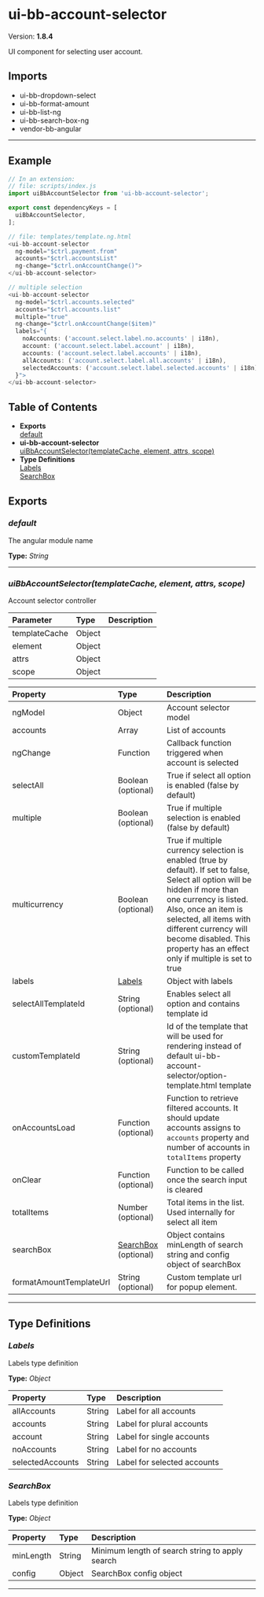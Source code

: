 # ui-bb-account-selector


Version: **1.8.4**

UI component for selecting user account.

## Imports

* ui-bb-dropdown-select
* ui-bb-format-amount
* ui-bb-list-ng
* ui-bb-search-box-ng
* vendor-bb-angular

---

## Example

```javascript
// In an extension:
// file: scripts/index.js
import uiBbAccountSelector from 'ui-bb-account-selector';

export const dependencyKeys = [
  uiBbAccountSelector,
];

// file: templates/template.ng.html
<ui-bb-account-selector
  ng-model="$ctrl.payment.from"
  accounts="$ctrl.accountsList"
  ng-change="$ctrl.onAccountChange()">
</ui-bb-account-selector>

// multiple selection
<ui-bb-account-selector
  ng-model="$ctrl.accounts.selected"
  accounts="$ctrl.accounts.list"
  multiple="true"
  ng-change="$ctrl.onAccountChange($item)"
  labels="{
    noAccounts: ('account.select.label.no.accounts' | i18n),
    account: ('account.select.label.account' | i18n),
    accounts: ('account.select.label.accounts' | i18n),
    allAccounts: ('account.select.label.all.accounts' | i18n),
    selectedAccounts: ('account.select.label.selected.accounts' | i18n),
  }">
</ui-bb-account-selector>
```

## Table of Contents
- **Exports**<br/>    <a href="#default">default</a><br/>
- **ui-bb-account-selector**<br/>    <a href="#ui-bb-account-selectoruiBbAccountSelector">uiBbAccountSelector(templateCache, element, attrs, scope)</a><br/>
- **Type Definitions**<br/>    <a href="#Labels">Labels</a><br/>    <a href="#SearchBox">SearchBox</a><br/>

## Exports

### <a name="default"></a>*default*

The angular module name

**Type:** *String*


---

### <a name="ui-bb-account-selectoruiBbAccountSelector"></a>*uiBbAccountSelector(templateCache, element, attrs, scope)*

Account selector controller

| Parameter | Type | Description |
| :-- | :-- | :-- |
| templateCache | Object |  |
| element | Object |  |
| attrs | Object |  |
| scope | Object |  |

| Property | Type | Description |
| :-- | :-- | :-- |
| ngModel | Object | Account selector model |
| accounts | Array | List of accounts |
| ngChange | Function | Callback function triggered when account is selected |
| selectAll | Boolean (optional) | True if select all option is enabled (false by default) |
| multiple | Boolean (optional) | True if multiple selection is enabled (false by default) |
| multicurrency | Boolean (optional) | True if multiple currency selection is enabled (true by default). If set to false, Select all option will be hidden if more than one currency is listed. Also, once an item is selected, all items with different currency will become disabled. This property has an effect only if multiple is set to true |
| labels | [Labels](#Labels) | Object with labels |
| selectAllTemplateId | String (optional) | Enables select all option and contains template id |
| customTemplateId | String (optional) | Id of the template that will be used for rendering instead of default ui-bb-account-selector/option-template.html template |
| onAccountsLoad | Function (optional) | Function to retrieve filtered accounts. It should update accounts assigns to `accounts` property and number of accounts in `totalItems` property |
| onClear | Function (optional) | Function to be called once the search input is cleared |
| totalItems | Number (optional) | Total items in the list. Used internally for select all item |
| searchBox | [SearchBox](#SearchBox) (optional) | Object contains minLength of search string and config object of searchBox |
| formatAmountTemplateUrl | String (optional) | Custom template url for popup element. |

---

## Type Definitions


### <a name="Labels"></a>*Labels*

Labels type definition

**Type:** *Object*


| Property | Type | Description |
| :-- | :-- | :-- |
| allAccounts | String | Label for all accounts |
| accounts | String | Label for plural accounts |
| account | String | Label for single accounts |
| noAccounts | String | Label for no accounts |
| selectedAccounts | String | Label for selected accounts |

### <a name="SearchBox"></a>*SearchBox*

Labels type definition

**Type:** *Object*


| Property | Type | Description |
| :-- | :-- | :-- |
| minLength | String | Minimum length of search string to apply search |
| config | Object | SearchBox config object |

---
